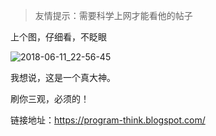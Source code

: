 > 友情提示：需要科学上网才能看他的帖子

上个图，仔细看，不眨眼

![2018-06-11_22-56-45](assets/2018-06-11_22-56-45.gif)

我想说，这是一个真大神。



刷你三观，必须的！



链接地址：https://program-think.blogspot.com/
